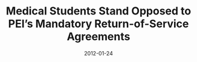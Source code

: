 ---
title: "Medical Students Stand Opposed to PEI’s Mandatory Return-of-Service Agreements"
link: "/files/press-releases/archived/PressRelease-PEIROS.pdf"
month: "Jan"
year: 2012
date: 2012-01-24
day: 24
lang: "en"
---